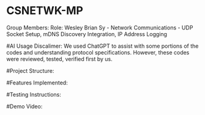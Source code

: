 # CSNETWK-MP

Group Members:         Role:
Wesley Brian Sy -      Network Communications - UDP Socket Setup, mDNS Discovery Integration, IP Address Logging



#AI Usage Discalimer:
We used ChatGPT to assist with some portions of the codes and understanding protocol specifications. However, these codes were reviewed, tested, verified first by us.


#Project Structure:



#Features Implemented:



#Testing Instructions:



#Demo Video:









